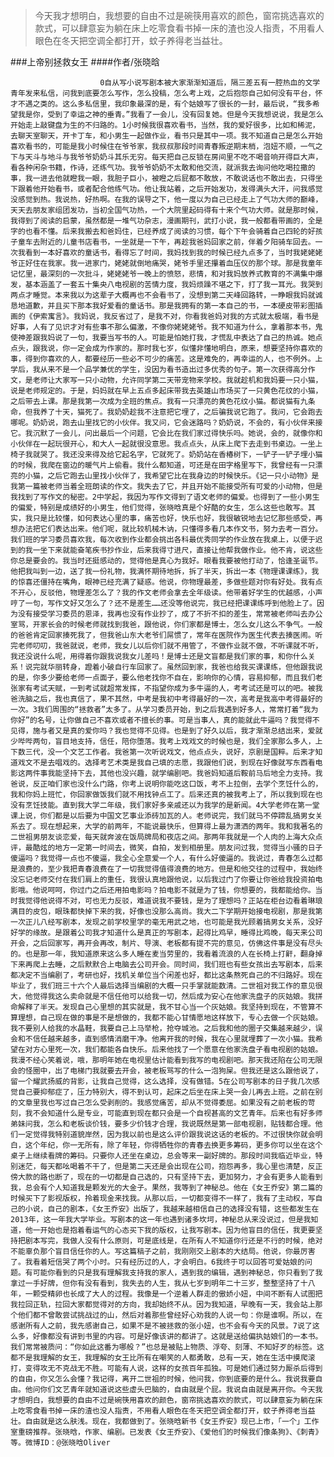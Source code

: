 > 今天我才想明白，我想要的自由不过是碗筷用喜欢的颜色，窗帘挑选喜欢的款式，可以肆意妄为躺在床上吃零食看书掉一床的渣也没人指责，不用看人眼色在冬天把空调全都打开，蚊子养得老当益壮。

###上帝别拯救女王
####作者/张晓晗

						0自从写小说写剧本被大家渐渐知道后，隔三差五有一腔热血的文学青年发来私信，问我到底要怎么写作，怎么投稿，怎么考上戏，之后抱怨自己如何没有平台，怀才不遇之类的。这么多私信里，我印象最深的是，有个姑娘写了很长的一封，最后说，“我多希望我是你，受到了幸运之神的垂青。”我看了一会儿，没有回复她。但是今天我想说说，我是怎么开始走上敲键盘为生的不归路的。1小时候我很喜欢看书，当然，我的爱好很多，比如和稀泥，去聊天室聊天，开卡丁车，和小男生一起做作业，看书只是其中一项。我不知道自己是怎么开始喜欢看书的，可能是我小时候住在爷爷家，我叔叔那段时间青春叛逆期末梢，泡妞不顺，一气之下与天斗与地斗与我爷爷奶奶斗其乐无穷。每天把自己反锁在房间里不吃不喝音响开得巨大声，看各种闲杂书籍，作诗，还练气功。我爷爷奶奶不太敢和他交流，就派我去询问他吃喝拉撒的事，我一进去他就瞪我一眼，我胆子巨小，被瞪之后屁都不敢放，不敢说话也不敢出去，只得坐下跟着他开始看书，或者配合他练气功。他让我站着，之后开始发功，发得满头大汗，问我感觉没感觉到热。我说热，好热啊。在我的误导之下，他一度以为自己已经走上了气功大师的巅峰，天天去朋友家组团发功，当初全国气功热，一个大院里起码得有十来个气功大师。就是那时候，我得到了阅读的启蒙，虽然都是一堆气功杂志，漫画期刊，武打小说，我一般都看带画的，全是字的也看不懂。后来我搬去和爸妈住，已经养成了阅读的习惯，每个下午会骑着自己四轮的好孩子童车去附近的儿童书店看书，一坐就是一下午，再趁我爸妈回家之前，伴着夕阳骑车回去。一次我看到一本好喜欢的童话书，看得忘了时间，我妈找到我的时候已经九点多了，当时我姥姥姥爷正好住在我家。我一进家门，姥姥就倒地痛哭，姥爷手里还攥着血压仪的那个球。那是我童年记忆里，最深刻的一次批斗，姥姥姥爷一晚上的愤怒，悲情，和对我妈放养式教育的不满集中爆发，基本涵盖了一套五十集央八电视剧的苦情力度，我妈烦躁不堪之下，打了我一耳光。我哭到两点才睡觉。本来我以为这辈子大概再也不会看书了，没想到第二天峰回路转，一睁眼我妈就诚恳地道歉，并且买下那本我好爱看的童话书。那是我拥有的第一本自己的书，一本硬皮带彩图插画的《伊索寓言》。我妈说，我反省过了，是我不对，你看我爸妈对我的方式就太极端，看书是好事，人有了见识才对有些事不那么偏激，不像你姥姥姥爷。我不知道为什么，拿着那本书，鬼使神差跟我妈说了一句，我要当写书的人。可能是怕她打我，才慌乱中表达了自己的热诚。她点点头，跟我说，你一定会成为作家的。那时我七岁，似懂非懂地明白，原来，想要坚持你喜欢的事，得到你喜欢的人，都要经历一些必不可少的痛苦。这是难免的，再幸运的人，也不例外。上学后，我从来不是一个品学兼优的学生，没因为看书造出过多优秀的句子。第一次获得高分作文，是老师让大家写一只小动物，允许同学第二天带宠物来学校。我就趁机和我妈要一只小猫，说是老师规定的。于是，妈妈就在早上五点多起床带我去英雄山市场买了一只黄色花纹的小猫，之后带去上课。那是我第一次成为全班的焦点。我有一只漂亮的黄色花纹小猫。都说猫有九条命，但我养了十天，猫死了。我奶奶趁我不注意把它埋了，之后骗我说它跑了。我问，它会跑去哪呢。奶奶说，跑去山里找它的小伙伴。我又问，它会迷路吗？奶奶说，不会的，有小伙伴来接它。我沉默了一会儿，问出最后一个问题，它会比在我们家过得快乐吗。她说，会的，就像你和小伙伴在一起玩很开心，和大人一起就很没意思。我点点头，从床上爬下去走到书桌边。一坐上椅子我就哭了。我还没来得及给它起名字，它就死了。奶奶站在香椿树下，一铲子一铲子埋小猫的时候，我爬在窗边的暖气片上偷看。我什么都知道，可还是在田字格里写下，我曾经有一只漂亮的小猫，之后它跑去山里找小伙伴了，我希望它比在我身边的时候快乐。《记一只小动物》是我第一篇被老师当着全班朗读的作文。我失去了它，并且开始不能接受所有可爱的小动物，但是我找到了写作文的秘密。2中学起，我因为写作文得到了语文老师的偏爱。也得到了一些小男生的偏爱，特别是成绩好的小男生，他们觉得，张晓晗真是个好酷的女生，怎么这些也敢写。其实，我只是比较懂，如何表达心里的事，痛苦也好，快乐也好，我很敏锐地去记忆那些感受，再想办法把它们表达出来。他们呢，就比较机械木讷，只懂得多看几本作文书，努力去考一百分。我们班的学习委员喜欢我，每次收到作业都会挑出各科最优秀同学的作业放在我桌上，以便于迟到的我一坐下来就能奋笔疾书抄作业，后来我得寸进尺，直接让他帮我做作业。他不肯，说这些你总是要会的。我当时还挺感动的，觉得他是真心为我好。眼看我要被他打动了，恰逢圣诞节。他把我叫到一边，送了我一份礼物，我满怀期待地拆，拆了半天，拆出一本《物理课课练》，我的惊喜还僵持在嘴角，眼神已经充满了疑惑。他说，你物理最差，多做些题对你有好处。我有点不开心，反驳他，物理差怎么了？我的作文老师会拿去全年级读。他带着好学生的优越感，小声哼了一句，写作文好又怎么了？还不是差生……还没等他说完，我已经把课课练呼到他脸上了。因为没有接受学习委员的恩泽，我再也没有作业抄了，成了不折不扣的差生，常常被老师叫去办公室骂，开家长会的时候老师就找到我爸，跟他说，你们家都是博士，怎么女儿这么不争气。一般的爸爸肯定回家揍死我了，但我爸山东大老爷们屌惯了，常年在医院作为医生代表去揍医闹。听完老师叨叨，我爸就说，老师，我女儿以后你们就不用管了，不做作业就不做，不听课就不听，我还没说什么呢，用得着你跟我说我女儿差吗！是博士还是文盲都是我们家的事，和你什么关系！说完就华丽转身，蹬着小破自行车回家了。虽然回到家，我爸也给我买课课练，但他跟我说的是，你多少要给老师一点面子，要么他老找你不自在，影响你的心情，容易抑郁，而且我们老张家有考试天赋，一到考试就超常发挥，不指望你成为多牛逼的人，考考试还是可以的吧。被我爸洗脑之后，我也真信了，果不其然，中考是我初中考得最好的一次，高考是我高中考得最好的一次。3我们周围的“拯救者”太多了。从学习委员开始，到之后我遇到好多人，常常打着“我为你好”的名号，让你做自己不喜欢或者不擅长的事。可是当事人，真的能就此牛逼吗？我觉得不见得，施与者又是真的爱你吗？我也觉得不见得。也是到了好久以后，我才渐渐总结出来，爱就少哔哔两句，盲目地支持，信任，陪你堕落。我考上戏戏文的时候也是，我们全家那么多人，上下数三代，没一个文艺工作者。我爸第一次听说戏文，他点点头，说好，京剧是国粹。后来才知道戏文不是去唱戏的。选择考艺术类是我自己填的志愿，我跟他们说，到现在好像就写东西看电影这两件事我能坚持下去，其他也没兴趣，就学编剧吧。我爸妈知道后鞍前马后地全力支持。我爸说，反正咱们家也没什么门路，你考上说明你能吃这口饭，考不上拉倒，去学个烹饪什么的，我和你妈上班忙，你回家做饭我们就不用找钟点工了。后来还真的被我考上了，所以我到现在也没有烹饪技能。直到我大学二年级，我们家好多亲戚还以为我学的是新闻。4大学老师在第一堂课上说，你们都是以后要为中国文艺事业添砖加瓦的人。老师说完，我们就马不停蹄乱搞男女关系去了。现在想起来，大学的前两年，不能说最快乐，但算得上最为潇洒的两年。我和我著名的二世祖男朋友谈恋爱，每天就奔波在饭局牌局和夜店之间。那两年我就是一个人肉的上海大众点评，最酷炫的地方一定第一时间去，微笑，自拍，发到相册里。朋友问过我，觉得当小骚的日子傻逼吗？我觉得一点也不傻逼，我全心全意爱一个人，有什么好傻逼的。我说过，青春怎么过都是浪费的，至少我把青春浪费在了一切我觉得值得浪费的地方。但是和他交往的过程中，我始终没忘记老师交付在我们肩上的重任，我很认真地跟他说，以后我过门了你要让你爸给我投资拍电影哦。他说呵呵，你过门之后还用拍电影吗？拍电影不就是为了钱，你想要的，我都能给你。当时我觉得他说得不对，可也无力反驳，难道说我不要钱，是为了理想吗？正站在柜台边看着琳琅满目的皮包，眼珠都快掉下来的我，好像也没那么高尚。我大二下学期开始接电视剧，那是我第一次正儿八经写剧本，发现之前学校里学的毫无用武之地，也可能是我光顾着搞男女关系，没好好学的缘故。是跟着公司我才知道什么是真正的写剧本，起得比鸡早，睡得比鸡晚，每天来公司开会，之后回家写，再开会再改，制片、导演、老板都有提不完的意见，仿佛这件事是没有尽头的。也是那一年，我知道原来这么多人睡在麦当劳里的，我看着流浪的人在长椅上打鼾，翻身掉下来再爬上去睡，之后默默合上电脑去公司开会。同时间，我们班也有些女孩出去写剧本，后来都决定不当编剧了，考研也好，找机关单位当个闲差也好，都比这条熬死自己的不归路好。现在毕业了，我们班三十六个人最后选择当编剧的大概一只手掌就能数清。二世祖对我工作的意见很大，他觉得我这么卖命就是不信任他可以给我一切，然后成为安心在他家洗盘子的灰姑娘。我拼命解释了半天。发现自己心里想的其实就是，我不甘心当一个灰姑娘。我坚持到现在，不管算不算理想，自己现在做的事是不是想做的，我都不能心甘情愿地这样放下，专心去做一个灰姑娘。我不要别人给我的水晶鞋，我要自己上马举枪，抢夺城池。之后我和他的圈子交集越来越少，误会和不信任越来越多，直到感情消磨干净。他离开我的时候，我在心里就埋葬了一次小猫。我希望在对方心里死一次，我们都能各自快乐。后来他找了一个愿意在他家洗盘子看电视剧的姑娘。我漫不经心笑着说，哦，那明年她在电视里估计能看到我写的电视剧吧。那天我还陷在公司无限会的怪圈中，出了电梯门我就要去开会，被老板骂写的什么一泡狗屎。但我还是这么跟他说了，留一个耀武扬威的背影，让我自己觉得，这么选择，没有做错。5在公司写剧本的日子我几次感觉自己要抑郁症了，压力特别大，得不到认可，起床之后坐在床上哭一会儿再去上班。之前在别的文章里我也写过自己怎么受剥削的。我感觉痛苦，却从不觉得委屈。如果没有之前老板的苛刻，我不会知道什么是专业，可能直到现在都只会是一个自视甚高的文艺青年。后来也有好多师弟妹问我，怎么和老板谈价钱，要多少价钱才合理，我说既然是第一部电视剧，贴钱都合理。他们一定觉得我特别道貌岸然，因为我以前也是这么评价跟我说这话的老板的。不过很快你就会明白，这个年纪，你一无所有，除了年轻，你得牺牲你的青春去换更多筹码，更多你可以坐在这个桌子上继续看牌的筹码。只要你人还坐在桌边，总会等来一副好牌的。那段时间我临近毕业，特别迷茫，每天都吆喝着不干了，但是第二天还是会出现在公司，抱怨再多，我心里也清楚，反正傍大款的路也断了，现在的一切都是自己选的，只有坚持下去，更加努力，才会有更多人能看到我，总会有个人知道我是颗发光的大金子。果然，我等到了神秘总。他在《女王乔安》第二篇的时候买下了影视版权，拎着现金来找我。从那以后，一切都变得不一样了，我有了主动权，写自己的小说，自己的剧本，《女王乔安》出版了，我越来越相信自己的选择没有错，这些都发生在2013年，这一年我大学毕业。写剧本的这一年也遇到诸多坎坷，神秘总从来没说过，但是我知道，他一开始也是抱着看运气的心态买下我的版权，让我写剧本。因为他盲目的信任，我更要坚持把剧本写完，我做人没有什么原则，可是底线是，在所有人不知道你行还是不行的时候，绝对不能辜负那个盲目信任你的人。写这篇稿子之前，我刚刚交上剧本的大结局。他说，你最厉害了。我看着短信哭了两个小时。只有经历过的人，才会明白。6我终于可以回答可爱姑娘的问题。有可能你看到的只是我有理解我支持我的家人，遇到我的编辑，遇到神秘总，你只看到了我拿过一手好牌，但你有没有看到，我失去的人生，我从七岁到明年二十三岁，整整坚持了十八年，一颗受精卵也长成了大人的过程。我像是一个逆着人群走的傲娇小妞，中间不断有人试图把我拉回正轨，拉回大家都觉得对的方向，我却始终不从。因为我知道，早晚有一天，我会站上那个他们都不曾敢尝试挑战过的山，然后对着那些曾经好心劝我的人说一句：你是谁啊。所以，在感谢所有人之前，我先感谢自己，如果不是不被拯救的张小妞，也不会有今天的风景。7说了这么多，好像都没有讲到书里的内容。可是好像该讲的都讲了。这就是送给偏执姑娘们的一本书。我们常常被质问：“你如此这番为哪般？”也总是被贴上物质、浮夸、刻薄、不知好歹的标签。这都不是我理解的女王，我理解的女王比所有在嘲笑的人都勇敢，总有一天，她在生活中摸爬滚打，变得攻无不克战无不胜。可能有人说，这样的女孩百年孤独。可是她们通过努力厮杀后得到的自由，你又怎么会懂？我记得，离开二世祖的时候，他问我，你到底要的是什么。我说我要自由。他问你们文艺青年就知道说这些虚头巴脑的，自由就是个屁。我说自由就是离开你。今天我才想明白，我想要的自由不过是碗筷用喜欢的颜色，窗帘挑选喜欢的款式，可以肆意妄为躺在床上吃零食看书掉一床的渣也没人指责，不用看人眼色在冬天把空调全都打开，蚊子养得老当益壮。自由就是这么肤浅。现在，我都做到了。张晓晗新书《女王乔安》现已上市，「一个」工作室重磅推荐。张晓晗，作家、编剧。已发表《女王乔安》、《爱他们的时候我们像条狗》、《刺青》等。微博ID：@张晓晗Oliver 